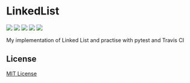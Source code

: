 # LinkedList

![](https://img.shields.io/badge/-status:wip-5319e7.svg)
![](https://img.shields.io/travis/com/NazarPonochevnyi/LinkedList)
![](https://img.shields.io/github/license/NazarPonochevnyi/LinkedList)
![](https://img.shields.io/github/languages/code-size/NazarPonochevnyi/LinkedList)
![](https://img.shields.io/github/last-commit/NazarPonochevnyi/LinkedList)

My implementation of Linked List and practise with pytest and Travis CI

## License
[MIT License](./LICENSE)
